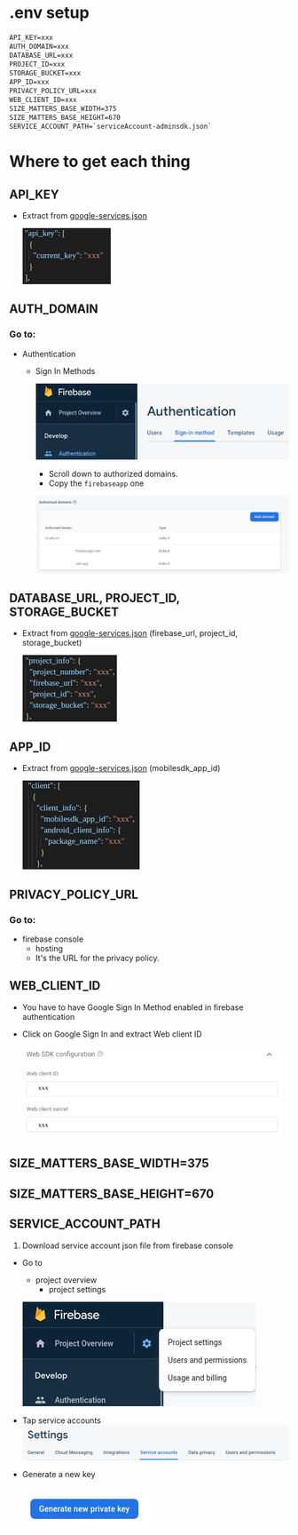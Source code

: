 # .env setup

```
API_KEY=xxx  
AUTH_DOMAIN=xxx  
DATABASE_URL=xxx  
PROJECT_ID=xxx  
STORAGE_BUCKET=xxx  
APP_ID=xxx  
PRIVACY_POLICY_URL=xxx  
WEB_CLIENT_ID=xxx  
SIZE_MATTERS_BASE_WIDTH=375  
SIZE_MATTERS_BASE_HEIGHT=670
SERVICE_ACCOUNT_PATH=`serviceAccount-adminsdk.json` 
```

# Where to get each thing

## API_KEY
 - Extract from [google-services.json](./google-services.md)
 
    ![apiKey](../assets/images/apiKey.jpg)

## AUTH_DOMAIN

### Go to:
  - Authentication
    - Sign In Methods

         ![auth](../assets/images/auth.jpg)

      - Scroll down to authorized domains. 
      - Copy the `firebaseapp` one

      ![auth](../assets/images/authDomain.jpg)

## DATABASE_URL, PROJECT_ID, STORAGE_BUCKET

 - Extract from [google-services.json](./google-services.md) (firebase_url, project_id, storage_bucket)
 
   ![project info](../assets/images/projectInfo.jpg)

## APP_ID 

 - Extract from [google-services.json](./google-services.md) (mobilesdk_app_id)

   ![app_id](../assets/images/appId.jpg)

## PRIVACY_POLICY_URL

### Go to:

- firebase console
  - hosting
  - It's the URL for the privacy policy. 

## WEB_CLIENT_ID

- You have to have Google Sign In Method enabled in firebase authentication
 - Click on Google Sign In and extract Web client ID

   ![webClientId](../assets/images/webClientId.jpg)

## SIZE_MATTERS_BASE_WIDTH=375
## SIZE_MATTERS_BASE_HEIGHT=670

## SERVICE_ACCOUNT_PATH

1. Download service account json file from firebase console

  -  Go to 
      - project overview
        - project settings

     ![project settings](../assets/images/projectOverview.jpg)

  - Tap service accounts
     ![service account](../assets/images/serviceAccount.jpg)

  - Generate a new key

     ![generate a new key](../assets/images/generateServiceAccountKey.jpg)
